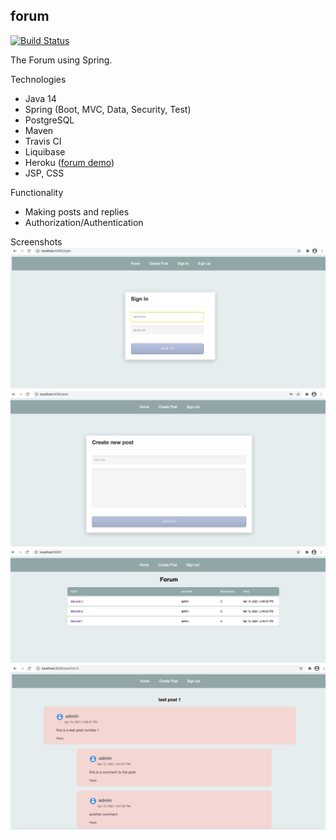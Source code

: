 ## forum

[![Build Status](https://travis-ci.org/s-manannikov/forum.svg?branch=master)](https://travis-ci.org/s-manannikov/forum)

The Forum using Spring.

Technologies
- Java 14
- Spring (Boot, MVC, Data, Security, Test)
- PostgreSQL
- Maven
- Travis CI
- Liquibase
- Heroku ([forum demo](https://murmuring-dusk-19585.herokuapp.com))
- JSP, CSS

Functionality
- Making posts and replies
- Authorization/Authentication

Screenshots
![](https://github.com/s-manannikov/forum/blob/master/images/01.png)
![](https://github.com/s-manannikov/forum/blob/master/images/02.png)
![](https://github.com/s-manannikov/forum/blob/master/images/03.png)
![](https://github.com/s-manannikov/forum/blob/master/images/04.png)